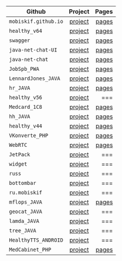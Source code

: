 | Github        | Project       | Pages |
| ------------- |:-------------:| -----:|
|`mobiskif.github.io`|[project](https://github.com/mobiskif/mobiskif.github.io)|[pages](https://mobiskif.github.io/)|
|`healthy_v64`|[project](https://github.com/mobiskif/healthy_v64)|[pages](https://mobiskif.github.io/healthy_v64/)|
|`swagger`|[project](https://github.com/mobiskif/swagger)|[pages](https://mobiskif.github.io/swagger/)|
|`java-net-chat-UI`|[project](https://github.com/mobiskif/java-net-chat-UI)|[pages](https://mobiskif.github.io/java-net-chat-UI/)|
|`java-net-chat`|[project](https://github.com/mobiskif/java-net-chat)|[pages](https://mobiskif.github.io/java-net-chat/)|
|`JobSpb_PWA`|[project](https://github.com/mobiskif/JobSpb_PWA)|[pages](https://mobiskif.github.io/JobSpb_PWA/)|
|`LennardJones_JAVA`|[project](https://github.com/mobiskif/LennardJones_JAVA)|[pages](https://mobiskif.github.io/LennardJones_JAVA/)|
|`hr_JAVA`|[project](https://github.com/mobiskif/hr_JAVA)|[pages](https://mobiskif.github.io/hr_JAVA/)|
|`healthy_v56`|[project](https://github.com/mobiskif/healthy_v56)|===|
|`Medcard_1C8`|[project](https://github.com/mobiskif/Medcard_1C8)|[pages](https://mobiskif.github.io/Medcard_1C8/)|
|`hh_JAVA`|[project](https://github.com/mobiskif/hh_JAVA)|[pages](https://mobiskif.github.io/hh_JAVA/)|
|`healthy_v44`|[project](https://github.com/mobiskif/healthy_v44)|[pages](https://mobiskif.github.io/healthy_v44/)|
|`VKonverte_PHP`|[project](https://github.com/mobiskif/VKonverte_PHP)|[pages](https://mobiskif.github.io/VKonverte_PHP/)|
|`WebRTC`|[project](https://github.com/mobiskif/WebRTC)|[pages](https://mobiskif.github.io/WebRTC/)|
|`JetPack`|[project](https://github.com/mobiskif/JetPack)|===|
|`widget`|[project](https://github.com/mobiskif/widget)|===|
|`russ`|[project](https://github.com/mobiskif/russ)|===|
|`bottombar`|[project](https://github.com/mobiskif/bottombar)|===|
|`ru.mobiskif`|[project](https://github.com/mobiskif/ru.mobiskif)|===|
|`mflops_JAVA`|[project](https://github.com/mobiskif/mflops_JAVA)|[pages](https://mobiskif.github.io/mflops_JAVA/)|
|`geocat_JAVA`|[project](https://github.com/mobiskif/geocat_JAVA)|===|
|`lamda_JAVA`|[project](https://github.com/mobiskif/lamda_JAVA)|===|
|`tree_JAVA`|[project](https://github.com/mobiskif/tree_JAVA)|===|
|`HealthyTTS_ANDROID`|[project](https://github.com/mobiskif/HealthyTTS_ANDROID)|===|
|`MedCabinet_PHP`|[project](https://github.com/mobiskif/MedCabinet_PHP)|[pages](https://mobiskif.github.io/MedCabinet_PHP/)|


<!--
# Проекты

### Работа в СПб (PWA)
<img src="https://github.com/mobiskif/JobSpb_PWA/raw/master/2.png" width="50%" />

[Репозиторий на Git Hub](https://github.com/mobiskif/JobSpb_PWA)

[Приложение на Github Pages](https://mobiskif.github.io/JobSpb_PWA)
<br/>
<br/>

### Запись к врачу по ОМС в Санкт-Петербурге (Android)
<img src="https://github.com/mobiskif/Healthy_ANDROID/raw/master/1.png" width="50%" />

[Страница приложения](https://mobiskif.github.io/healthy_v64)

[Репозиторий](https://github.com/mobiskif/healthy_v44)

[Приложение на Google Play](https://play.google.com/store/search?q=mobiskif)

[apk](https://github.com/mobiskif/rev65/raw/master/app/release/app-release.apk)
-->

<!--
```markdown
Syntax highlighted code block

# Header 1
## Header 2
### Header 3

- Bulleted
- List

1. Numbered
2. List

**Bold** and _Italic_ and `Code` text

[Link](url) and ![Image](src)
```
-->

<!--
<br/>

[editor](https://github.com/mobiskif/mobiskif.github.io/edit/master/README.md)
-->
